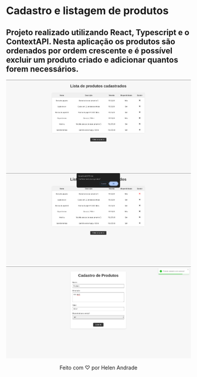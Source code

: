 # Cadastro e listagem de produtos

## Projeto realizado utilizando React, Typescript e o ContextAPI. Nesta aplicação os produtos são ordenados por ordem crescente e é possível excluir um produto criado e adicionar quantos forem necessários.

<p align="center">
  <img src="./src/assets/1.png" alt="Imagem 1 do projeto">
  <img src="./src/assets/2.png" alt="Imagem 2 do projeto">
  <img src="./src/assets/3.png" alt="Imagem 2 do projeto">
</p>

<p align="center">
  Feito com ♡ por Helen Andrade
</p>
